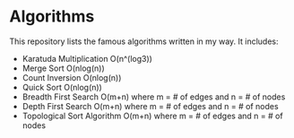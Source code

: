 # Algorithms
This repository lists the famous algorithms written in my way. It includes:
- Karatuda Multiplication O(n^(log3))
- Merge Sort O(nlog(n))
- Count Inversion O(nlog(n))
- Quick Sort O(nlog(n))
- Breadth First Search O(m+n) where m = # of edges and n = # of nodes
- Depth First Search O(m+n) where m = # of edges and n = # of nodes
- Topological Sort Algorithm O(m+n) where m = # of edges and n = # of nodes
